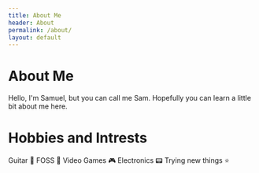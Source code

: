 ```yaml
---
title: About Me
header: About
permalink: /about/
layout: default
---
```

# About Me

<div class="wrapper">
  Hello, I'm Samuel, but you can call me Sam. Hopefully you can learn a little bit about me here.
</div>

# Hobbies and Intrests

<div class="wrapper">
  Guitar 🎸
  FOSS 🐧
  Video Games 🎮
  Electronics 📟
  Trying new things ⭐️
</div>
